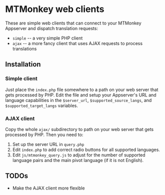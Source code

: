 MTMonkey web clients
====================

These are simple web clients that can connect to your MTMonkey Appserver 
and dispatch translation requests:

* `simple` -- a very simple PHP client
* `ajax` -- a more fancy client that uses AJAX requests to process translations

Installation
------------

### Simple client ###

Just place the `index.php` file somewhere to a path on your web server 
that gets processed by PHP. Edit the file and setup your Appserver's URL
and language capabilities in the `$server_url`, `$supported_source_langs`,
and `$supported_target_langs` variables.

### AJAX client ###

Copy the whole `ajax/` subdirectory to path on your web server that 
gets processed by PHP. Then you need to:

1. Set up the server URL in `query.php`
2. Edit `index.php` to add correct radio buttons for all supported languages.
3. Edit `js/mtmonkey_query.js` to adjust for the number of supported language
    pairs and the main pivot language (if it is not English).


TODOs
-----

* Make the AJAX client more flexible
